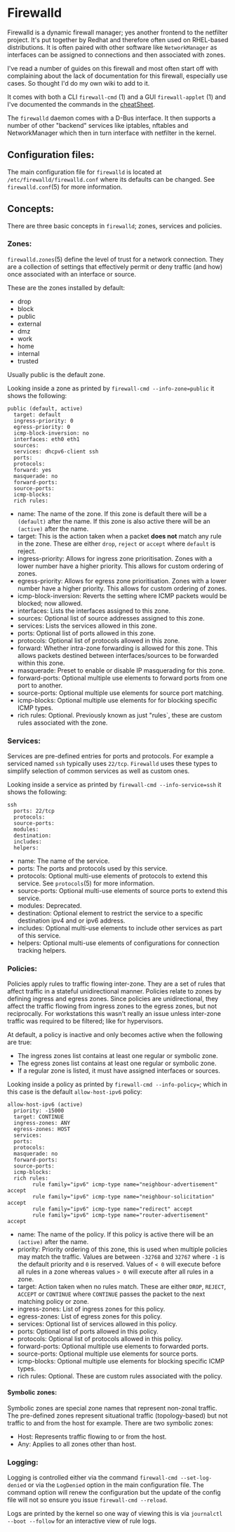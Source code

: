 # Firewalld

Firewalld is a dynamic firewall manager; yes another frontend to the netfilter project. It's put together by Redhat and therefore often used on RHEL-based distributions. It is often paired with other software like `NetworkManager` as interfaces can be assigned to connections and then associated with zones.

I've read a number of guides on this firewall and most often start off with complaining about the lack of documentation for this firewall, especially use cases. So thought I'd do my own wiki to add to it.

It comes with both a CLI `firewall-cmd` (1) and a GUI `firewall-applet` (1) and I've documented the commands in the [cheatSheet](../../CheatSheet.md#firewalld).

The `firewalld` daemon comes with a D-Bus interface. It then supports a number of other "backend" services like iptables, nftables and NetworkManager which then in turn interface with netfilter in the kernel.

## Configuration files:

The main configuration file for `firewalld` is located at `/etc/firewalld/firewalld.conf` where its defaults can be changed. See `firewalld.conf`(5) for more information.

## Concepts:

There are three basic concepts in `firewalld`; zones, services and policies.

### Zones:

`firewalld.zones`(5) define the level of trust for a network connection. They are a collection of settings that effectively permit or deny traffic (and how) once associated with an interface or source.

These are the zones installed by default:

- drop
- block
- public 
- external
- dmz
- work
- home
- internal
- trusted

Usually public is the default zone. 

Looking inside a zone as printed by `firewall-cmd --info-zone=public` it shows the following:

```plaintext
public (default, active)
  target: default
  ingress-priority: 0
  egress-priority: 0
  icmp-block-inversion: no
  interfaces: eth0 eth1
  sources:
  services: dhcpv6-client ssh
  ports:
  protocols:
  forward: yes
  masquerade: no
  forward-ports:
  source-ports:
  icmp-blocks:
  rich rules:
```

- name: The name of the zone. If this zone is default there will be a `(default)` after the name. If this zone is also active there will be an `(active)` after the name.
- target: This is the action taken when a packet **does not** match any rule in the zone. These are either `drop`, `reject` or `accept` where `default` is reject.
- ingress-priority: Allows for ingress zone prioritisation. Zones with a lower number have a higher priority. This allows for custom ordering of zones.
- egress-priority: Allows for egress zone prioritisation. Zones with a lower number have a higher priority. This allows for custom ordering of zones.
- icmp-block-inversion: Reverts the setting where ICMP packets would be blocked; now allowed.
- interfaces: Lists the interfaces assigned to this zone.
- sources: Optional list of source addresses assigned to this zone. 
- services: Lists the services allowed in this zone.
- ports: Optional list of ports allowed in this zone.
- protocols: Optional list of protocols allowed in this zone.
- forward: Whether intra-zone forwarding is allowed for this zone. This allows packets destined between interfaces/sources to be forwarded within this zone. 
- masquerade: Preset to enable or disable IP masquerading for this zone.
- forward-ports: Optional multiple use elements to forward ports from one port to another.
- source-ports: Optional multiple use elements for source port matching.
- icmp-blocks: Optional multiple use elements for for blocking specific ICMP types.
- rich rules: Optional. Previously known as just "rules`, these are custom rules associated with the zone. 

### Services:

Services are pre-defined entries for ports and protocols. For example a serviced named `ssh` typically uses `22/tcp`. `Firewalld` uses these types to simplify selection of common services as well as custom ones.

Looking inside a service as printed by `firewall-cmd --info-service=ssh` it shows the following:

```plaintext
ssh
  ports: 22/tcp 
  protocols:    
  source-ports: 
  modules:      
  destination:  
  includes:
  helpers:
```

- name: The name of the service.
- ports: The ports and protocols used by this service. 
- protocols: Optional multi-use elements of protocols to extend this service. See `protocols`(5) for more information.
- source-ports: Optional multi-use elements of source ports to extend this service.
- modules: Deprecated.
- destination: Optional element to restrict the service to a specific destination ipv4 and or ipv6 address.
- includes: Optional multi-use elements to include other services as part of this service.
- helpers: Optional multi-use elements of configurations for connection tracking helpers.

### Policies:

Policies apply rules to traffic flowing inter-zone. They are a set of rules that affect traffic in a stateful unidirectional manner. Policies relate to zones by defining ingress and egress zones. Since policies are unidirectional, they affect the traffic flowing from ingress zones to the egress zones, but not reciprocally. For workstations this wasn't really an issue unless inter-zone traffic was required to be filtered; like for hypervisors.

At default, a policy is inactive and only becomes active when the following are true:

- The ingress zones list contains at least one regular or symbolic zone.
- The egress zones list contains at least one regular or symbolic zone.
- If a regular zone is listed, it must have assigned interfaces or sources.

Looking inside a policy as printed by `firewall-cmd --info-policy=`; which in this case is the default `allow-host-ipv6` policy:

```plaintext
allow-host-ipv6 (active)
  priority: -15000      
  target: CONTINUE      
  ingress-zones: ANY    
  egress-zones: HOST    
  services: 
  ports: 
  protocols:
  masquerade: no
  forward-ports:
  source-ports:
  icmp-blocks:
  rich rules:
        rule family="ipv6" icmp-type name="neighbour-advertisement" accept
        rule family="ipv6" icmp-type name="neighbour-solicitation" accept
        rule family="ipv6" icmp-type name="redirect" accept
        rule family="ipv6" icmp-type name="router-advertisement" accept
```

- name: The name of the policy. If this policy is active there will be an `(active)` after the name.
- priority: Priority ordering of this zone, this is used when multiple policies may match the traffic. Values are between `-32768` and `32767` where `-1` is the default priority and `0` is reserved. Values of `< 0` will execute before all rules in a zone whereas values `> 0` will execute after all rules in a zone.
- target: Action taken when no rules match. These are either `DROP`, `REJECT`, `ACCEPT` or `CONTINUE` where `CONTINUE` passes the packet to the next matching policy or zone.
- ingress-zones: List of ingress zones for this policy.
- egress-zones: List of egress zones for this policy.
- services: Optional list of services allowed in this policy.
- ports: Optional list of ports allowed in this policy.
- protocols: Optional list of protocols allowed in this policy.
- forward-ports: Optional multiple use elements to forwarded ports.
- source-ports: Optional multiple use elements for source ports.
- icmp-blocks: Optional multiple use elements for blocking specific ICMP types.
- rich rules: Optional. These are custom rules associated with the policy.

#### Symbolic zones:

Symbolic zones are special zone names that represent non-zonal traffic. The pre-defined zones represent situational traffic (topology-based) but not traffic to and from the host for example. There are two symbolic zones:

- Host: Represents traffic flowing to or from the host. 
- Any: Applies to all zones other than host. 

### Logging:

Logging is controlled either via the command `firewall-cmd --set-log-denied` or via the `LogDenied` option in the main configuration file. The command option will renew the configuration but the update of the config file will not so ensure you issue `firewall-cmd --reload`.

Logs are printed by the kernel so one way of viewing this is via `journalctl --boot --follow` for an interactive view of rule logs. 